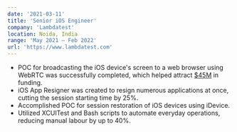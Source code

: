 ```yaml
---
date: '2021-03-11'
title: 'Senior iOS Engineer'
company: 'Lambdatest'
location: Noida, India
range: 'May 2021 – Feb 2022'
url: 'https://www.lambdatest.com'
---
```


- POC for broadcasting the iOS device's screen to a web browser using WebRTC was successfully completed, which helped attract [$45M](https://www.business-standard.com/article/companies/lambdatest-closes-45-million-in-a-venture-round-led-by-premji-invest-122032901312_1.html) in funding.
- iOS App Resigner was created to resign numerous applications at once, cutting the session starting time by 25%.
- Accomplished POC for session restoration of iOS devices using iDevice.
- Utilized XCUITest and Bash scripts to automate everyday operations, reducing manual labour by up to 40%.
